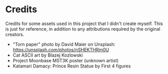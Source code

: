 # Credits
Credits for some assets used in this project that I didn't create myself.
This is just for reference, in addition to any attributions required by the original creators.

* "Torn paper" photo by David Maier on Unsplash: https://unsplash.com/photos/nSHEKTHRm0U
* Cat ASCII art by Blazej Kozlowski
* Project Moonbase MST3K poster (unknown artist)
* Katamari Damacy: Prince Resin Statue by First 4 figures

